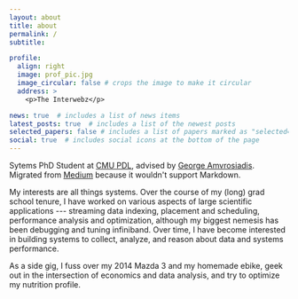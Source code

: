 ```yaml
---
layout: about
title: about
permalink: /
subtitle:

profile:
  align: right
  image: prof_pic.jpg
  image_circular: false # crops the image to make it circular
  address: >
    <p>The Interwebz</p>

news: true  # includes a list of news items
latest_posts: true  # includes a list of the newest posts
selected_papers: false # includes a list of papers marked as "selected={true}"
social: true  # includes social icons at the bottom of the page
---
```


Sytems PhD Student at [CMU PDL](https://pdl.cmu.edu/People/ankush.shtml), advised by [George Amvrosiadis](http://users.ece.cmu.edu/~gamvrosi/). Migrated from [Medium](https://medium.com/@schwifty50) because it wouldn't support Markdown.

My interests are all things systems. Over the course of my (long) grad school tenure, I have worked on various aspects of large scientific applications --- streaming data indexing, placement and scheduling, performance analysis and optimization, although my biggest nemesis has been debugging and tuning infiniband. Over time, I have become interested in building systems to collect, analyze, and reason about data and systems performance.

As a side gig, I fuss over my 2014 Mazda 3 and my homemade ebike, geek out in the intersection of economics and data analysis, and try to optimize my nutrition profile.

<!-- Write your biography here. Tell the world about yourself. Link to your favorite [subreddit](http://reddit.com). You can put a picture in, too. The code is already in, just name your picture `prof_pic.jpg` and put it in the `img/` folder. -->

<!-- Put your address / P.O. box / other info right below your picture. You can also disable any of these elements by editing `profile` property of the YAML header of your `_pages/about.md`. Edit `_bibliography/papers.bib` and Jekyll will render your [publications page](/al-folio/publications/) automatically. -->

<!-- Link to your social media connections, too. This theme is set up to use [Font Awesome icons](http://fortawesome.github.io/Font-Awesome/) and [Academicons](https://jpswalsh.github.io/academicons/), like the ones below. Add your Facebook, Twitter, LinkedIn, Google Scholar, or just disable all of them. -->
